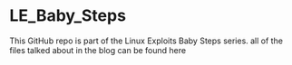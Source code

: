 # LE_Baby_Steps
This GitHub repo is part of the Linux Exploits Baby Steps series. all of the files talked about in the blog can be found here
